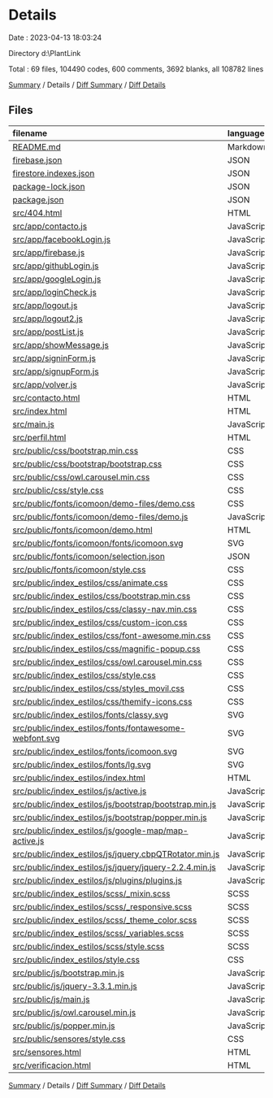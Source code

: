 # Details

Date : 2023-04-13 18:03:24

Directory d:\\PlantLink

Total : 69 files,  104490 codes, 600 comments, 3692 blanks, all 108782 lines

[Summary](results.md) / Details / [Diff Summary](diff.md) / [Diff Details](diff-details.md)

## Files
| filename | language | code | comment | blank | total |
| :--- | :--- | ---: | ---: | ---: | ---: |
| [README.md](/README.md) | Markdown | 15 | 0 | 7 | 22 |
| [firebase.json](/firebase.json) | JSON | 17 | 3 | 0 | 20 |
| [firestore.indexes.json](/firestore.indexes.json) | JSON | 4 | 0 | 1 | 5 |
| [package-lock.json](/package-lock.json) | JSON | 12,721 | 0 | 1 | 12,722 |
| [package.json](/package.json) | JSON | 23 | 0 | 1 | 24 |
| [src/404.html](/src/404.html) | HTML | 32 | 0 | 2 | 34 |
| [src/app/contacto.js](/src/app/contacto.js) | JavaScript | 24 | 2 | 3 | 29 |
| [src/app/facebookLogin.js](/src/app/facebookLogin.js) | JavaScript | 18 | 2 | 7 | 27 |
| [src/app/firebase.js](/src/app/firebase.js) | JavaScript | 16 | 1 | 2 | 19 |
| [src/app/githubLogin.js](/src/app/githubLogin.js) | JavaScript | 0 | 20 | 5 | 25 |
| [src/app/googleLogin.js](/src/app/googleLogin.js) | JavaScript | 33 | 4 | 10 | 47 |
| [src/app/loginCheck.js](/src/app/loginCheck.js) | JavaScript | 19 | 0 | 1 | 20 |
| [src/app/logout.js](/src/app/logout.js) | JavaScript | 12 | 0 | 2 | 14 |
| [src/app/logout2.js](/src/app/logout2.js) | JavaScript | 8 | 4 | 2 | 14 |
| [src/app/postList.js](/src/app/postList.js) | JavaScript | 19 | 0 | 1 | 20 |
| [src/app/showMessage.js](/src/app/showMessage.js) | JavaScript | 15 | 1 | 0 | 16 |
| [src/app/signinForm.js](/src/app/signinForm.js) | JavaScript | 24 | 2 | 6 | 32 |
| [src/app/signupForm.js](/src/app/signupForm.js) | JavaScript | 31 | 5 | 14 | 50 |
| [src/app/volver.js](/src/app/volver.js) | JavaScript | 8 | 4 | 3 | 15 |
| [src/contacto.html](/src/contacto.html) | HTML | 70 | 4 | 18 | 92 |
| [src/index.html](/src/index.html) | HTML | 842 | 206 | 108 | 1,156 |
| [src/main.js](/src/main.js) | JavaScript | 26 | 1 | 2 | 29 |
| [src/perfil.html](/src/perfil.html) | HTML | 501 | 26 | 65 | 592 |
| [src/public/css/bootstrap.min.css](/src/public/css/bootstrap.min.css) | CSS | 1 | 6 | 0 | 7 |
| [src/public/css/bootstrap/bootstrap.css](/src/public/css/bootstrap/bootstrap.css) | CSS | 7,341 | 6 | 803 | 8,150 |
| [src/public/css/owl.carousel.min.css](/src/public/css/owl.carousel.min.css) | CSS | 1 | 5 | 0 | 6 |
| [src/public/css/style.css](/src/public/css/style.css) | CSS | 165 | 0 | 42 | 207 |
| [src/public/fonts/icomoon/demo-files/demo.css](/src/public/fonts/icomoon/demo-files/demo.css) | CSS | 154 | 0 | 2 | 156 |
| [src/public/fonts/icomoon/demo-files/demo.js](/src/public/fonts/icomoon/demo-files/demo.js) | JavaScript | 28 | 0 | 3 | 31 |
| [src/public/fonts/icomoon/demo.html](/src/public/fonts/icomoon/demo.html) | HTML | 24,502 | 2 | 1,634 | 26,138 |
| [src/public/fonts/icomoon/fonts/icomoon.svg](/src/public/fonts/icomoon/fonts/icomoon.svg) | SVG | 1,530 | 0 | 0 | 1,530 |
| [src/public/fonts/icomoon/selection.json](/src/public/fonts/icomoon/selection.json) | JSON | 41,190 | 0 | 0 | 41,190 |
| [src/public/fonts/icomoon/style.css](/src/public/fonts/icomoon/style.css) | CSS | 4,914 | 2 | 4 | 4,920 |
| [src/public/index_estilos/css/animate.css](/src/public/index_estilos/css/animate.css) | CSS | 2,331 | 4 | 397 | 2,732 |
| [src/public/index_estilos/css/bootstrap.min.css](/src/public/index_estilos/css/bootstrap.min.css) | CSS | 1 | 6 | 0 | 7 |
| [src/public/index_estilos/css/classy-nav.min.css](/src/public/index_estilos/css/classy-nav.min.css) | CSS | 1 | 0 | 0 | 1 |
| [src/public/index_estilos/css/custom-icon.css](/src/public/index_estilos/css/custom-icon.css) | CSS | 141 | 2 | 3 | 146 |
| [src/public/index_estilos/css/font-awesome.min.css](/src/public/index_estilos/css/font-awesome.min.css) | CSS | 1 | 3 | 1 | 5 |
| [src/public/index_estilos/css/magnific-popup.css](/src/public/index_estilos/css/magnific-popup.css) | CSS | 1 | 0 | 0 | 1 |
| [src/public/index_estilos/css/owl.carousel.min.css](/src/public/index_estilos/css/owl.carousel.min.css) | CSS | 1 | 5 | 0 | 6 |
| [src/public/index_estilos/css/style.css](/src/public/index_estilos/css/style.css) | CSS | 146 | 3 | 28 | 177 |
| [src/public/index_estilos/css/styles_movil.css](/src/public/index_estilos/css/styles_movil.css) | CSS | 44 | 4 | 8 | 56 |
| [src/public/index_estilos/css/themify-icons.css](/src/public/index_estilos/css/themify-icons.css) | CSS | 1,077 | 1 | 4 | 1,082 |
| [src/public/index_estilos/fonts/classy.svg](/src/public/index_estilos/fonts/classy.svg) | SVG | 11 | 0 | 0 | 11 |
| [src/public/index_estilos/fonts/fontawesome-webfont.svg](/src/public/index_estilos/fonts/fontawesome-webfont.svg) | SVG | 2,671 | 0 | 1 | 2,672 |
| [src/public/index_estilos/fonts/icomoon.svg](/src/public/index_estilos/fonts/icomoon.svg) | SVG | 50 | 0 | 0 | 50 |
| [src/public/index_estilos/fonts/lg.svg](/src/public/index_estilos/fonts/lg.svg) | SVG | 41 | 0 | 0 | 41 |
| [src/public/index_estilos/index.html](/src/public/index_estilos/index.html) | HTML | 417 | 35 | 134 | 586 |
| [src/public/index_estilos/js/active.js](/src/public/index_estilos/js/active.js) | JavaScript | 91 | 9 | 17 | 117 |
| [src/public/index_estilos/js/bootstrap/bootstrap.min.js](/src/public/index_estilos/js/bootstrap/bootstrap.min.js) | JavaScript | 1 | 6 | 0 | 7 |
| [src/public/index_estilos/js/bootstrap/popper.min.js](/src/public/index_estilos/js/bootstrap/popper.min.js) | JavaScript | 1 | 4 | 0 | 5 |
| [src/public/index_estilos/js/google-map/map-active.js](/src/public/index_estilos/js/google-map/map-active.js) | JavaScript | 40 | 0 | 0 | 40 |
| [src/public/index_estilos/js/jquery.cbpQTRotator.min.js](/src/public/index_estilos/js/jquery.cbpQTRotator.min.js) | JavaScript | 1 | 10 | 0 | 11 |
| [src/public/index_estilos/js/jquery/jquery-2.2.4.min.js](/src/public/index_estilos/js/jquery/jquery-2.2.4.min.js) | JavaScript | 3 | 1 | 1 | 5 |
| [src/public/index_estilos/js/plugins/plugins.js](/src/public/index_estilos/js/plugins/plugins.js) | JavaScript | 32 | 63 | 14 | 109 |
| [src/public/index_estilos/scss/_mixin.scss](/src/public/index_estilos/scss/_mixin.scss) | SCSS | 57 | 0 | 11 | 68 |
| [src/public/index_estilos/scss/_responsive.scss](/src/public/index_estilos/scss/_responsive.scss) | SCSS | 6 | 0 | 5 | 11 |
| [src/public/index_estilos/scss/_theme_color.scss](/src/public/index_estilos/scss/_theme_color.scss) | SCSS | 10 | 10 | 9 | 29 |
| [src/public/index_estilos/scss/_variables.scss](/src/public/index_estilos/scss/_variables.scss) | SCSS | 1 | 1 | 0 | 2 |
| [src/public/index_estilos/scss/style.scss](/src/public/index_estilos/scss/style.scss) | SCSS | 1,373 | 27 | 102 | 1,502 |
| [src/public/index_estilos/style.css](/src/public/index_estilos/style.css) | CSS | 1,305 | 31 | 154 | 1,490 |
| [src/public/js/bootstrap.min.js](/src/public/js/bootstrap.min.js) | JavaScript | 1 | 6 | 0 | 7 |
| [src/public/js/jquery-3.3.1.min.js](/src/public/js/jquery-3.3.1.min.js) | JavaScript | 1 | 1 | 0 | 2 |
| [src/public/js/main.js](/src/public/js/main.js) | JavaScript | 9 | 0 | 5 | 14 |
| [src/public/js/owl.carousel.min.js](/src/public/js/owl.carousel.min.js) | JavaScript | 2 | 5 | 0 | 7 |
| [src/public/js/popper.min.js](/src/public/js/popper.min.js) | JavaScript | 1 | 4 | 0 | 5 |
| [src/public/sensores/style.css](/src/public/sensores/style.css) | CSS | 82 | 34 | 18 | 134 |
| [src/sensores.html](/src/sensores.html) | HTML | 171 | 18 | 27 | 216 |
| [src/verificacion.html](/src/verificacion.html) | HTML | 64 | 1 | 4 | 69 |

[Summary](results.md) / Details / [Diff Summary](diff.md) / [Diff Details](diff-details.md)
